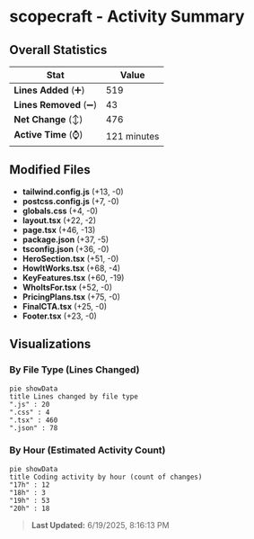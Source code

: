 # scopecraft - Activity Summary 

## Overall Statistics

| Stat                   | Value                                                             |
| ---------------------- | ----------------------------------------------------------------- |
| **Lines Added** (➕)   | 519                                          |
| **Lines Removed** (➖) | 43                                        |
| **Net Change** (↕)    | 476                |
| **Active Time** (⌚)   | 121 minutes |


## Modified Files
- **tailwind.config.js** (+13, -0)
- **postcss.config.js** (+7, -0)
- **globals.css** (+4, -0)
- **layout.tsx** (+22, -2)
- **page.tsx** (+46, -13)
- **package.json** (+37, -5)
- **tsconfig.json** (+36, -0)
- **HeroSection.tsx** (+51, -0)
- **HowItWorks.tsx** (+68, -4)
- **KeyFeatures.tsx** (+60, -19)
- **WhoItsFor.tsx** (+52, -0)
- **PricingPlans.tsx** (+75, -0)
- **FinalCTA.tsx** (+25, -0)
- **Footer.tsx** (+23, -0)

## Visualizations

### By File Type (Lines Changed)

```mermaid
pie showData
title Lines changed by file type
".js" : 20
".css" : 4
".tsx" : 460
".json" : 78
```

### By Hour (Estimated Activity Count)

```mermaid
pie showData
title Coding activity by hour (count of changes)
"17h" : 12
"18h" : 3
"19h" : 53
"20h" : 18
```


> **Last Updated:** 6/19/2025, 8:16:13 PM
